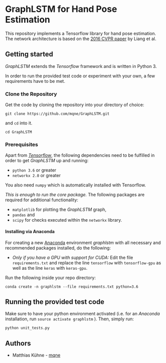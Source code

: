 # GraphLSTM for Hand Pose Estimation
This repository implements a Tensorflow library for hand pose estimation. The network architecture is based on the [2016 CVPR paper](https://arxiv.org/abs/1603.07063) by Liang et al.
## Getting started
*GraphLSTM* extends the *Tensorflow* framework and is written in Python 3.

 In order to run the provided test code or experiment with your own, a few requirements have to be met.
### Clone the Repository
Get the code by cloning the repository into your directory of choice:

    git clone https://github.com/mqne/GraphLSTM.git
and `cd` into it.

    cd GraphLSTM

### Prerequisites
Apart from *[Tensorflow](https://www.tensorflow.org/install/)*, the following dependencies need to be fulfilled in order to get *GraphLSTM* up and running:

 - `python 3.6` or greater
 - `networkx 2.0` or greater

You also need `numpy` which is automatically installed with Tensorflow.

*This is enough to run the core package.* The following packages are required for additional functionality:

 - `matplotlib` for plotting the *GraphLSTM* graph,
 - `pandas` and
 - `scipy` for checks executed within the `networkx` library.

#### Installing via Anaconda
For creating a new [Anaconda](https://www.anaconda.com/download/) environment *graphlstm* with all necessary and recommended packages installed, do the following:

- *Only if you have a GPU with support for CUDA:* Edit the file `requirements.txt` and replace the line `tensorflow` with `tensorflow-gpu` as well as the line `keras` with `keras-gpu`.

Run the following inside your repo directory:

	conda create -n graphlstm --file requirements.txt python=3.6

## Running the provided test code
Make sure to have your python environment activated (i.e. for an *Anaconda* installation, run `source activate graphlstm` ).
Then, simply run:

    python unit_tests.py
  
## Authors
- Matthias Kühne - [mqne](https://www.github.com/mqne)
